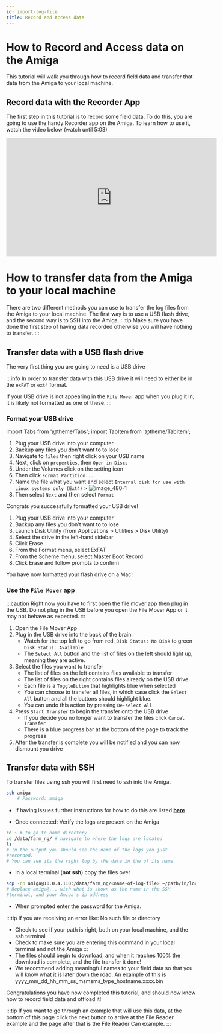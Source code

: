 ```yaml
---
id: import-log-file
title: Record and Access data
---
```


# How to Record and Access data on the Amiga

This tutorial will walk you through how to record field data and
transfer that data from the Amiga to your local machine.

## Record data with the Recorder App

The first step in this tutorial is to record some field data. To
do this, you are going to use the handy Recorder app on the
Amiga. To learn how to use it, watch the video below (watch until 5:03)
<iframe width="560" height="315"
src="https://www.youtube.com/embed/_p0I11p4QF4?start=169"
title="YouTube video player" frameborder="0"
allow="accelerometer; autoplay; clipboard-write; encrypted-media; gyroscope; picture-in-picture; web-share"
allowfullscreen></iframe>

# How to transfer data from the Amiga to your local machine

There are two different methods you can use to transfer the log
files from the Amiga to your local machine.
The first way is to use a USB flash drive, and the second way is
to SSH into the Amiga.
:::tip
Make sure you have done the first step of having data recorded
otherwise you will have nothing to transfer.
:::

## Transfer data with a USB flash drive

The very first thing you are going to need is a USB drive

:::info
In order to transfer data with this USB drive it will need to either be in the `exFAT` or `ext4` format.

If your USB drive is not appearing in the `File Mover` app when you plug it in,
it is likely not formatted as one of these.
:::

### Format your USB drive

import Tabs from '@theme/Tabs';
import TabItem from '@theme/TabItem';

<Tabs>
<TabItem value="linux" label="Linux" default>

1. Plug your USB drive into your computer
2. Backup any files you don't want to to lose
3. Navigate to `files` then right click on your USB name
4. Next, click on `properties`, then `Open in Discs`
5. Under the Volumes click on the setting icon
6. Then click `Format Partition...`
7. Name the file what you want and select
    `Internal disk for use with Linux systems only (Ext4)`
       > ![image_480-1](https://user-images.githubusercontent.com/66448234/233509945-08e8ff77-83fc-4ef3-b51a-3cd39d6f8a17.png)
8. Then select `Next` and then select `Format`

Congrats you successfully formatted your USB drive!

</TabItem>
<TabItem value="macos" label="MacOs">

1. Plug your USB drive into your computer
2. Backup any files you don't want to to lose
3. Launch Disk Utility (from Applications > Utilities > Disk Utility)
4. Select the drive in the left-hand sidebar
5. Click Erase
6. From the Format menu, select ExFAT
7. From the Scheme menu, select Master Boot Record
8. Click Erase and follow prompts to confirm

You have now formatted your flash drive on a Mac!

</TabItem>
</Tabs>

### Use the `File Mover` app

:::caution
Right now you have to first open the file mover app then plug in the USB.
Do not plug in the USB before you open the File Mover App or it may not behave as expected.
:::

1. Open the File Mover App
2. Plug in the USB drive into the back of the brain.
    - Watch for the top left to go from red, `Disk Status: No Disk` to green `Disk Status: Available`
    - The `Select All` button and the list of files on the left should light up, meaning they are active.
3. Select the files you want to transfer
    - The list of files on the left contains files available to transfer
    - The list of files on the right contains files already on the USB drive
    - Each file is a `ToggleButton` that highlights blue when selected
    - You can choose to transfer all files, in which case click the `Select All` button
    and all the buttons should highlight blue.
    - You can undo this action by pressing `De-select All`
4. Press `Start Transfer` to begin the transfer onto the USB drive
    - If you decide you no longer want to transfer the files click `Cancel Transfer`
    - There is a blue progress bar at the bottom of the page to track the progress
5. After the transfer is complete you will be notified and you can now dismount you drive

## Transfer data with SSH

To transfer files using ssh you will first need to ssh into the
Amiga.

```bash
ssh amiga
    # Password: amiga
```

- If having issues further instructions for how to do this are
listed
[**here**](/docs/brain/custom-applications.mdx#ssh-configuration)

- Once connected: Verify the logs are present on the Amiga

```bash
cd ~ # to go to home directory
cd /data/farm_ng/ # navigate to where the logs are located
ls
# In the output you should see the name of the logs you just
#recorded.
# You can see its the right log by the date in the of its name.
```

- In a local terminal (**not ssh**) copy the files over

```bash
scp -rp amiga@10.0.4.110:/data/farm_ng/<name-of-log-file> ~/path/in/local/directory
# Replace amiga@... with what is shown as the name in the SSH
#terminal, and your Amiga's ip address
```

- When prompted enter the password for the Amiga.

:::tip
If you are receiving an error like: No such file or directory

- Check to see if your path is right, both on your local machine,
and the ssh terminal
- Check to make sure you are entering this command in your local
terminal and not the Amiga
:::
- The files should begin to download, and when it reaches 100%
the download is complete, and the file transfer it done!
- We recommend adding meaningful names to your field data so that
you will know what it is later down the road. An example of this
is
yyyy_mm_dd_hh_mm_ss_msmsms_type_hostname.xxxx.bin

Congratulations you have now completed this tutorial, and should
now know how to record field data and offload it!

:::tip
If you want to go through an example that will use this data, at
the bottom of this page click the next button to arrive at
the File Reader example and the page after that is the File
Reader Can example.
:::
